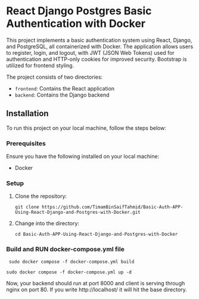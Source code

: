 # React Django Postgres Basic Authentication with Docker

This project implements a basic authentication system using React, Django, and PostgreSQL, all containerized with Docker. The application allows users to register, login, and logout, with JWT (JSON Web Tokens) used for authentication and HTTP-only cookies for improved security. Bootstrap is utilized for frontend styling.

The project consists of two directories: 

- `frontend`: Contains the React application
- `backend`: Contains the Django backend

## Installation

To run this project on your local machine, follow the steps below:

### Prerequisites

Ensure you have the following installed on your local machine:

- Docker

### Setup

1. Clone the repository:
    ```
    git clone https://github.com/TimamBinSaifTahmid/Basic-Auth-APP-Using-React-Django-and-Postgres-with-Docker.git
    ```
2. Change into the directory:
    ```
    cd Basic-Auth-APP-Using-React-Django-and-Postgres-with-Docker
    ```

### Build and RUN docker-compose.yml file

```
 sudo docker compose -f docker-compose.yml build
```    

```    
sudo docker compose -f docker-compose.yml up -d
```    

Now, your backend should run at port 8000 and client is serving through nginx on port 80. If you write http://localhost/ it will hit the base directory. 


